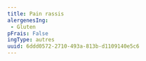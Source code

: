 ```yaml
---
title: Pain rassis
alergenesIng:
 - Gluten
pFrais: False
ingType: autres
uuid: 6ddd0572-2710-493a-813b-d1109140e5c6
---
```

